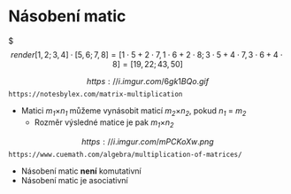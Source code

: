 # Násobení matic

$$$render
[1,2;3,4]\cdot[5,6;7,8]=[1\cdot5+2\cdot7,1\cdot6+2\cdot8;3\cdot5+4\cdot7,3\cdot6+4\cdot8]=[19,22;43,50]
$$

$$
https://i.imgur.com/6gk1BQo.gif
$$
`https://notesbylex.com/matrix-multiplication`

* Matici <i>m<sub>1</sub></i>×<i>n<sub>1</sub></i> můžeme vynásobit maticí <i>m<sub>2</sub></i>×<i>n<sub>2</sub></i>, pokud <i>n<sub>1</sub></i> = <i>m<sub>2</sub></i>
  * Rozměr výsledné matice je pak <i>m<sub>1</sub></i>×<i>n<sub>2</sub></i>

$$
https://i.imgur.com/mPCKoXw.png
$$
`https://www.cuemath.com/algebra/multiplication-of-matrices/`

* Násobení matic **není** komutativní
* Násobení matic je asociativní
